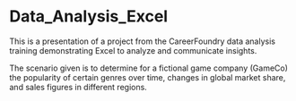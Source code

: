 # Data_Analysis_Excel

This is a presentation of a project from the CareerFoundry data analysis training demonstrating Excel to analyze and communicate insights.

The scenario given is to determine for a fictional game company (GameCo) the popularity of certain genres over time, changes in global market share, and sales figures in different regions.
